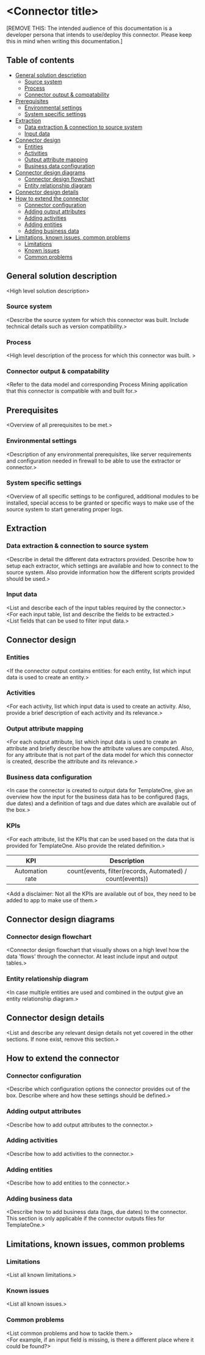 # \<Connector title>

[REMOVE THIS: The intended audience of this documentation is a developer persona that intends to use/deploy this connector. Please keep this in mind when writing this documentation.]

## Table of contents
- [General solution description](#General-solution-description)
    - [Source system](#Source-system)
    - [Process](#Process)
    - [Connector output & compatability](#Connector-output-&-compatability)
- [Prerequisites](#Prerequisites)
    - [Environmental settings](#Environmental_settings)
    - [System specific settings](#System_specific_settings)
- [Extraction](#Extraction)
    - [Data extraction & connection to source system](#Data-extraction-&-connection-to-source-system)
    - [Input data](#Input-data)
- [Connector design](#Connector_design)
    - [Entities](#Entities)
    - [Activities](#Activities)
    - [Output attribute mapping](#Output-attribute-mapping)
    - [Business data configuration](#Business_data_configuration)
- [Connector design diagrams](#Connector_design_diagrams)
    - [Connector design flowchart](#Connector-design-flowchart)
    - [Entity relationship diagram](#Entity_relationship_diagram)
- [Connector design details](#Connector-design-details)
- [How to extend the connector](#How-to-extend-the-connector)
    - [Connector configuration](#Connector-configuration)
    - [Adding output attributes](#Adding-output-attributes)
    - [Adding activities](#Adding-activities)
    - [Adding entities](#Adding-entities)
    - [Adding business data](#Adding_business_data)
- [Limitations, known issues, common problems](#Limitations-known-issues-common-problems)
    - [Limitations](#Limitations)
    - [Known issues](#Known-issues)
    - [Common problems](#Common-problems)

## General solution description
\<High level solution description> 

### Source system
\<Describe the source system for which this connector was built. Include technical details such as version compatibility.>

### Process
\<High level description of the process for which this connector was built. >

### Connector output & compatability
\<Refer to the data model and corresponding Process Mining application that this connector is compatible with and built for.>

## Prerequisites
\<Overview of all prerequisites to be met.>

### Environmental settings
\<Description of any environmental prerequisites, like server requirements and configuration needed in firewall to be able to use the extractor or connector.>

### System specific settings
\<Overview of all specific settings to be configured, additional modules to be installed, special access to be granted or specific ways to make use of the source system to start generating proper logs.

## Extraction

### Data extraction & connection to source system
\<Describe in detail the different data extractors provided. Describe how to setup each extractor, which settings are available and how to connect to the source system. Also provide information how the different scripts provided should be used.>

### Input data
\<List and describe each of the input tables required by the connector.>\
\<For each input table, list and describe the fields to be extracted.>\
\<List fields that can be used to filter input data.>

## Connector design

### Entities
\<If the connector output contains entities: for each entity, list which input data is used to create an entity.>

### Activities
\<For each activity, list which input data is used to create an activity. Also, provide a brief description of each activity and its relevance.>

### Output attribute mapping
\<For each output attribute, list which input data is used to create an attribute and briefly describe how the attribute values are computed. Also, for any attribute that is not part of the data model for which this connector is created, describe the attribute and its relevance.>

### Business data configuration
\<In case the connector is created to output data for TemplateOne, give an overview how the input for the business data has to be configured (tags, due dates) and a definition of tags and due dates which are available out of the box.>

### KPIs
\<For each attribute, list the KPIs that can be used based on the data that is provided for TemplateOne. Also provide the related definition.>

| KPI | Description |
| :---: | :---: |
| Automation rate| count(events, filter(records, Automated)  / count(events))|

\<Add a disclaimer: Not all the KPIs are available out of box, they need to be added to app to make use of them.>

## Connector design diagrams

### Connector design flowchart
\<Connector design flowchart that visually shows on a high level how the data 'flows' through the connector. At least include input and output tables.> 

### Entity relationship diagram
\<In case multiple entities are used and combined in the output give an entity relationship diagram.>

## Connector design details
\<List and describe any relevant design details not yet covered in the other sections. If none exist, remove this section.>

## How to extend the connector
### Connector configuration
\<Describe which configuration options the connector provides out of the box. Describe where and how these settings should be defined.>

### Adding output attributes
\<Describe how to add output attributes to the connector.>

### Adding activities
\<Describe how to add activities to the connector.>

### Adding entities
\<Describe how to add entities to the connector.>

### Adding business data
\<Describe how to add business data (tags, due dates) to the connector. This section is only applicable if the connector outputs files for TemplateOne.>

## Limitations, known issues, common problems
### Limitations
\<List all known limitations.>

### Known issues
\<List all known issues.>

### Common problems
\<List common problems and how to tackle them.>\
\<For example, if an input field is missing, is there a different place where it could be found?>
